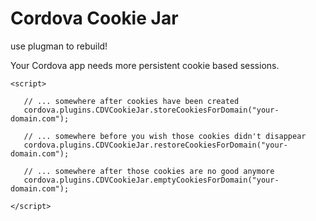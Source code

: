 # Cordova Cookie Jar

use plugman to rebuild!

Your Cordova app needs more persistent cookie based sessions.

    <script>

       // ... somewhere after cookies have been created
       cordova.plugins.CDVCookieJar.storeCookiesForDomain("your-domain.com");

       // ... somewhere before you wish those cookies didn't disappear
       cordova.plugins.CDVCookieJar.restoreCookiesForDomain("your-domain.com");

       // ... somewhere after those cookies are no good anymore
       cordova.plugins.CDVCookieJar.emptyCookiesForDomain("your-domain.com");

    </script>
